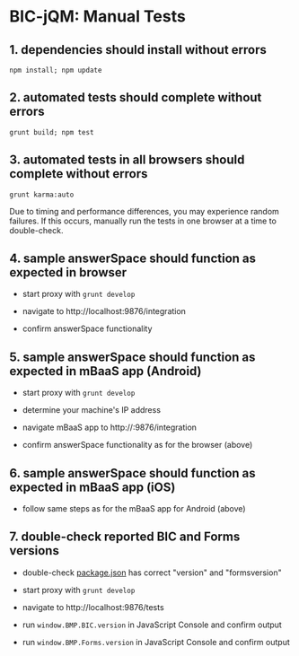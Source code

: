 # BIC-jQM: Manual Tests


## 1. dependencies should install without errors

`npm install; npm update`


## 2. automated tests should complete without errors

`grunt build; npm test`


## 3. automated tests in all browsers should complete without errors

`grunt karma:auto`

Due to timing and performance differences, you may experience random failures.
If this occurs, manually run the tests in one browser at a time to double-check.


## 4. sample answerSpace should function as expected in browser

- start proxy with `grunt develop`

- navigate to http://localhost:9876/integration

- confirm answerSpace functionality


## 5. sample answerSpace should function as expected in mBaaS app (Android)

- start proxy with `grunt develop`

- determine your machine's IP address

- navigate mBaaS app to http://<IP>:9876/integration

- confirm answerSpace functionality as for the browser (above)


## 6. sample answerSpace should function as expected in mBaaS app (iOS)

- follow same steps as for the mBaaS app for Android (above)


## 7. double-check reported BIC and Forms versions

- double-check [package.json](../package.json) has correct "version" and "formsversion"

- start proxy with `grunt develop`

- navigate to http://localhost:9876/tests

- run `window.BMP.BIC.version` in JavaScript Console and confirm output

- run `window.BMP.Forms.version` in JavaScript Console and confirm output
